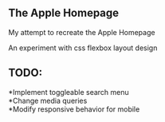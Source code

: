 ## The Apple Homepage
My attempt to recreate the Apple Homepage
 
An experiment with css flexbox layout design


## TODO:

*Implement toggleable search menu  
*Change media queries   
*Modify responsive behavior for mobile

